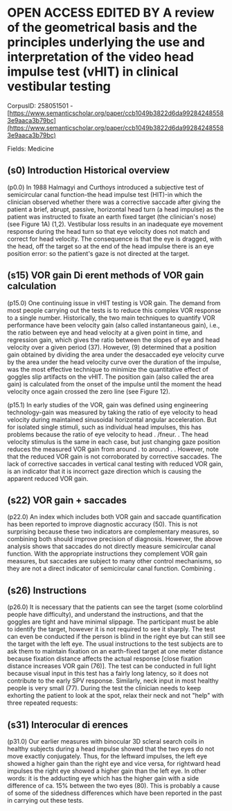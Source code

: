 # OPEN ACCESS EDITED BY A review of the geometrical basis and the principles underlying the use and interpretation of the video head impulse test (vHIT) in clinical vestibular testing

CorpusID: 258051501 - [https://www.semanticscholar.org/paper/ccb1049b3822d6da992842485583e9aaca3b79bc](https://www.semanticscholar.org/paper/ccb1049b3822d6da992842485583e9aaca3b79bc)

Fields: Medicine

## (s0) Introduction Historical overview
(p0.0) In 1988 Halmagyi and Curthoys introduced a subjective test of semicircular canal function-the head impulse test (HIT)-in which the clinician observed whether there was a corrective saccade after giving the patient a brief, abrupt, passive, horizontal head turn (a head impulse) as the patient was instructed to fixate an earth fixed target (the clinician's nose) (see Figure 1A) (1,2). Vestibular loss results in an inadequate eye movement response during the head turn so that eye velocity does not match and correct for head velocity. The consequence is that the eye is dragged, with the head, off the target so at the end of the head impulse there is an eye position error: so the patient's gaze is not directed at the target.
## (s15) VOR gain Di erent methods of VOR gain calculation
(p15.0) One continuing issue in vHIT testing is VOR gain. The demand from most people carrying out the tests is to reduce this complex VOR response to a single number. Historically, the two main techniques to quantify VOR performance have been velocity gain (also called instantaneous gain), i.e., the ratio between eye and head velocity at a given point in time, and regression gain, which gives the ratio between the slopes of eye and head velocity over a given period (37). However, (9) determined that a position gain obtained by dividing the area under the desaccaded eye velocity curve by the area under the head velocity curve over the duration of the impulse, was the most effective technique to minimize the quantitative effect of goggles slip artifacts on the vHIT. The position gain (also called the area gain) is calculated from the onset of the impulse until the moment the head velocity once again crossed the zero line (see Figure 12).

(p15.1) In early studies of the VOR, gain was defined using engineering technology-gain was measured by taking the ratio of eye velocity to head velocity during maintained sinusoidal horizontal angular acceleration. But for isolated single stimuli, such as individual head impulses, this has problems because the ratio of eye velocity to head . /fneur. . The head velocity stimulus is the same in each case, but just changing gaze position reduces the measured VOR gain from around . to around . . However, note that the reduced VOR gain is not corroborated by corrective saccades. The lack of corrective saccades in vertical canal testing with reduced VOR gain, is an indicator that it is incorrect gaze direction which is causing the apparent reduced VOR gain.
## (s22) VOR gain + saccades
(p22.0) An index which includes both VOR gain and saccade quantification has been reported to improve diagnostic accuracy (50). This is not surprising because these two indicators are complementary measures, so combining both should improve precision of diagnosis. However, the above analysis shows that saccades do not directly measure semicircular canal function. With the appropriate instructions they complement VOR gain measures, but saccades are subject to many other control mechanisms, so they are not a direct indicator of semicircular canal function. Combining .
## (s26) Instructions
(p26.0) It is necessary that the patients can see the target (some colorblind people have difficulty), and understand the instructions, and that the goggles are tight and have minimal slippage. The participant must be able to identify the target, however it is not required to see it sharply. The test can even be conducted if the person is blind in the right eye but can still see the target with the left eye. The usual instructions to the test subjects are to ask them to maintain fixation on an earth-fixed target at one meter distance because fixation distance affects the actual response [close fixation distance increases VOR gain (76)]. The test can be conducted in full light because visual input in this test has a fairly long latency, so it does not contribute to the early SPV response. Similarly, neck input in most healthy people is very small (77). During the test the clinician needs to keep exhorting the patient to look at the spot, relax their neck and not "help" with three repeated requests:
## (s31) Interocular di erences
(p31.0) Our earlier measures with binocular 3D scleral search coils in healthy subjects during a head impulse showed that the two eyes do not move exactly conjugately. Thus, for the leftward impulses, the left eye showed a higher gain than the right eye and vice versa, for rightward head impulses the right eye showed a higher gain than the left eye. In other words: it is the adducting eye which has the higher gain with a side difference of ca. 15% between the two eyes (80). This is probably a cause of some of the sidedness differences which have been reported in the past in carrying out these tests.
